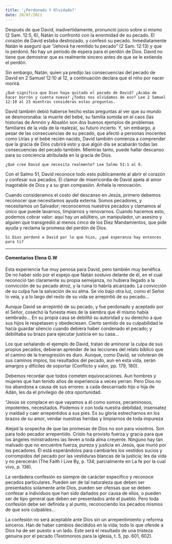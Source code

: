 ```yaml
---
title: '¿Perdonado Y Olvidado?'
date: 20/07/2021
---
```


Después de que David, inadvertidamente, pronunció juicio sobre sí mismo (2 Sam. 12:5, 6), Natán lo confrontó con la enormidad de su pecado. El corazón de David estaba destrozado, y confesó su pecado. Inmediatamente Natán le aseguró que “Jehová ha remitido tu pecado” (2 Sam. 12:13) y que lo perdonó. No hay un período de espera para el perdón de Dios. David no tiene que demostrar que es realmente sincero antes de que se le extienda el perdón.

Sin embargo, Natán, quien ya predijo las consecuencias del pecado de David en 2 Samuel 12:10 al 12, a continuación declara que el niño por nacer morirá.

`¿Qué significa que Dios haya quitado el pecado de David? ¿Acaba de hacer borrón y cuenta nueva? ¿Todos nos olvidamos de eso? Lee 2 Samuel 12:10 al 23 mientras consideras estas preguntas.`

David también debió haberse hecho estas preguntas al ver que su mundo se desmoronaba: la muerte del bebé, su familia sumida en el caos (las historias de Amnón y Absalón son dos buenos ejemplos de problemas familiares de la vida de la realeza), su futuro incierto. Y, sin embargo, a pesar de las consecuencias de su pecado, que afectó a personas inocentes como Urías y el bebé recién nacido, David también comienza a comprender que la gracia de Dios cubrirá esto y que algún día se acabarán todas las consecuencias del pecado también. Mientras tanto, puede hallar descanso para su conciencia atribulada en la gracia de Dios.

`¿Qué cree David que necesita realmente? Lee Salmo 51:1 al 6.`

Con el Salmo 51, David reconoce todo esto públicamente al abrir el corazón y confesar sus pecados. El clamor de misericordia de David apela al amor inagotable de Dios y a su gran compasión. Anhela la renovación.

Cuando consideramos el costo del descanso en Jesús, primero debemos reconocer que necesitamos ayuda externa. Somos pecadores, y necesitamos un Salvador; reconocemos nuestros pecados y clamamos al único que puede lavarnos, limpiarnos y renovarnos. Cuando hacemos esto, podemos cobrar valor: aquí hay un adúltero, un manipulador, un asesino y alguien que transgredió al menos cinco de los Diez Mandamientos, que pide ayuda y reclama la promesa del perdón de Dios.

`Si Dios perdonó a David por lo que hizo, ¿qué esperanza hay entonces para ti?`

---

#### Comentarios Elena G.W

Esta experiencia fue muy penosa para David, pero también muy benéfica. De no haber sido por el espejo que Natán sostuvo delante de él, en el cual reconoció tan claramente su propia semejanza, no hubiera llegado a la convicción de su pecado atroz, y la ruina lo habría alcanzado. La convicción de su culpa fue la salvación de su alma. Se vio bajo otra luz, como el Señor lo veía, y a lo largo del resto de su vida se arrepintió de su pecado…

Aunque David se arrepintió de su pecado, y fue perdonado y aceptado por el Señor, cosechó la funesta mies de la siembra que él mismo había sembrado… En su propia casa se debilitó su autoridad y su derecho a que sus hijos le respetasen y obedeciesen. Cierto sentido de su culpabilidad le hacía guardar silencio cuando debiera haber condenado el pecado; y debilitaba su brazo para ejecutar justicia en su casa…

Los que señalando el ejemplo de David, tratan de aminorar la culpa de sus propios pecados, debieran aprender de las lecciones del relato bíblico que el camino de la transgresión es duro. Aunque, como David, se volvieran de sus caminos impíos, los resultados del pecado, aun en esta vida, serán amargos y difíciles de soportar (Conflicto y valor, pp. 179, 180).

Debemos recordar que todos cometen equivocaciones. Aun hombres y mujeres que han tenido años de experiencia a veces yerran. Pero Dios no los abandona a causa de sus errores: a cada descarriado hijo o hija de Adán, les da el privilegio de otra oportunidad.

“Jesús se complace en que vayamos a él como somos, pecaminosos, impotentes, necesitados. Podemos ir con toda nuestra debilidad, insensatez y maldad y caer arrepentidos a sus pies. Es su gloria estrecharnos en los brazos de su amor, vendar nuestras heridas y limpiarnos de toda impureza

Alejad la sospecha de que las promesas de Dios no son para vosotros. Son para todo pecador arrepentido. Cristo ha provisto fuerza y gracia para que los ángeles ministradores las lleven a toda alma creyente. Ninguno hay tan malvado que no encuentre fuerza, pureza y justicia en Jesús, que murió por los pecadores. Él está esperándolos para cambiarles los vestidos sucios y corrompidos del pecado por las vestiduras blancas de la justicia; les da vida y no perecerán (The Faith I Live By, p. 134; parcialmente en La fe por la cual vivo, p. 136).

La verdadera confesión es siempre de carácter específico y reconoce pecados particulares. Pueden ser de tal naturaleza que deben ser presentados solamente ante Dios, pueden ser ofensas que se deben confesar a individuos que han sido dañados por causa de ellos, o pueden ser de tipo general que deben ser presentados ante el pueblo. Pero toda confesión debe ser definida y al punto, reconociendo los pecados mismos de que sois culpables…

La confesión no será aceptable ante Dios sin un arrepentimiento y reforma sinceros. Han de haber cambios decididos en la vida; todo lo que ofende a Dios ha de ser puesto a un lado. Este será el resultado de una tristeza genuina por el pecado (Testimonios para la iglesia, t. 5, pp. 601, 602).
